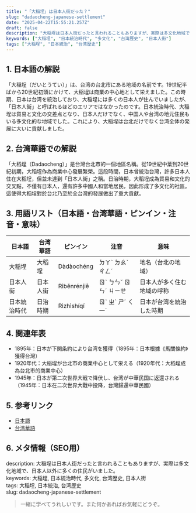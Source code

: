 ```yaml
---
title: "「大稲埕」は日本人街だった？"
slug: "dadaocheng-japanese-settlement"
date: "2025-04-22T15:55:21.257Z"
draft: false
description: "大稲埕は日本人街だったと言われることもありますが、実際は多文化地域で、日本人以外に多くの住民がいました。"
keywords: ["大稲埕", "日本統治時代", "多文化", "台湾歴史", "日本人街"]
tags: ["大稲埕", "日本統治", "台湾歴史"]
---
```


## 1. 日本語の解説
「大稲埕（だいとうてい）」は、台湾の台北市にある地域の名前です。19世紀半ばから20世紀初頭にかけて、大稲埕は商業の中心地として栄えました。この時期、日本は台湾を統治しており、大稲埕には多くの日本人が住んでいましたが、「日本人街」と呼ばれるほどのエリアではなかったのです。日本統治時代、大稲埕は貿易と文化の交差点となり、日本人だけでなく、中国人や台湾の地元住民もいる多文化的な地域でした。これにより、大稲埕は台北だけでなく台湾全体の発展に大いに貢献しました。

## 2. 台湾華語での解説
「大稻埕（Dadaocheng）」是台灣台北市的一個地區名稱。從19世紀中葉到20世紀初期，大稻埕作為商業中心發展繁榮。這段時間，日本曾統治台灣，許多日本人住在大稻埕，但並未達到「日本人街」之稱。日治時期，大稻埕成為貿易和文化的交叉點，不僅有日本人，還有許多中國人和當地居民，因此形成了多文化的社區。這使得大稻埕對於台北乃至於全台灣的發展做出了重大貢獻。

## 3. 用語リスト（日本語・台湾華語・ピンイン・注音・意味）
| 日本語       | 台湾華語       | ピンイン          | 注音       | 意味                       |
|--------------|----------------|------------------|------------|----------------------------|
| 大稲埕       | 大稻埕        | Dàdàochéng       | ㄉㄚˋ ㄉㄠˋ ㄔㄥˊ | 地名（台北の地域）            |
| 日本人街    | 日本人街     | Rìběnrénjiē      | ㄖˋ ㄅㄣˇ ㄖㄣˊ ㄐㄧㄝ    | 日本人が多く住む地域の呼称   |
| 日本統治時代 | 日治時期     | Rìzhìshíqí       | ㄖˋ ㄓˋ ㄕˊ ㄑ一ˊ | 日本が台湾を統治した時期     |

## 4. 関連年表
- 1895年：日本が下関条約により台湾を獲得（1895年：日本根據《馬關條約》獲得台灣）
- 1920年代：大稲埕が台北市の商業中心として栄える（1920年代：大稻埕成為台北市的商業中心）
- 1945年：日本が第二次世界大戦で降伏し、台湾が中華民国に返還される（1945年：日本在二次世界大戰中投降，台灣歸還中華民國）

## 5. 参考リンク  
- [日本語](https://ja.wikipedia.org/wiki/大稲埕)
- [台湾華語](https://zh.wikipedia.org/wiki/大稻埕)

## 6. メタ情報（SEO用） 
description: 大稲埕は日本人街だったと言われることもありますが、実際は多文化地域で、日本人以外に多くの住民がいました。  
keywords: 大稲埕, 日本統治時代, 多文化, 台湾歴史, 日本人街  
tags: 大稲埕, 日本統治, 台湾歴史  
slug: dadaocheng-japanese-settlement

>一緒に学べてうれしいです。また何かあればお気軽にどうぞ。